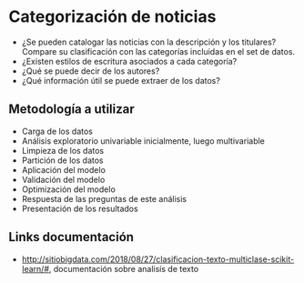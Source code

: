 # Categorización de noticias 

- ¿Se pueden catalogar las noticias con la descripción y los titulares? Compare su clasificación con las categorías incluidas en el set de datos.
- ¿Existen estilos de escritura asociados a cada categoría?
- ¿Qué se puede decir de los autores?
- ¿Qué información útil se puede extraer de los datos?

## Metodología a utilizar
- Carga de los datos
- Análisis exploratorio univariable inicialmente, luego multivariable
- Limpieza de los datos
- Partición de los datos
- Aplicación del modelo
- Validación del modelo
- Optimización del modelo
- Respuesta de las preguntas de este análisis
- Presentación de los resultados

## Links documentación

- <http://sitiobigdata.com/2018/08/27/clasificacion-texto-multiclase-scikit-learn/#>, documentación sobre analisís de texto

